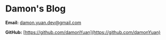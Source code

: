 # Damon's Blog

**Email:** [damon.yuan.dev@gmail.com](mailto:damon.yuan.dev@gmail.com)

**GitHub:** [https://github.com/damonYuan](https://github.com/damonYuan)
